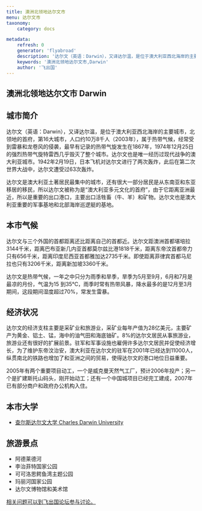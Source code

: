 ```yaml
---
title: 澳洲北领地达尔文市
menu: 达尔文市
taxonomy:
    category: docs

metadata:
    refresh: 0
    generator: 'flyabroad'
    description: '达尔文（英语：Darwin），又译达尔温，是位于澳大利亚西北海岸的主要城市，北领地的首府，第16大城市，人口约10万8千人（2003年），属于热带气候，经常受到雷暴和龙卷风的侵袭，最早有记录的热带气旋发生在1867年，1974年12月25日的强烈热带气旋特雷西几乎毁灭了整个城市。达尔文也是唯一经历过现代战争的澳大利亚城市。1942年2月19日，日本飞机对达尔文进行了两次轰炸，此后在第二次世界大战中，达尔文遭受过63次轰炸。'
    keywords: '澳洲北领地达尔文市,Darwin'
    author: '飞出国'
---
```


## 澳洲北领地达尔文市 Darwin ##

## 城市简介 ##

达尔文（英语：Darwin），又译达尔温，是位于澳大利亚西北海岸的主要城市，北领地的首府，第16大城市，人口约10万8千人（2003年），属于热带气候，经常受到雷暴和龙卷风的侵袭，最早有记录的热带气旋发生在1867年，1974年12月25日的强烈热带气旋特雷西几乎毁灭了整个城市。达尔文也是唯一经历过现代战争的澳大利亚城市。1942年2月19日，日本飞机对达尔文进行了两次轰炸，此后在第二次世界大战中，达尔文遭受过63次轰炸。

达尔文是澳大利亚土著居民最集中的城市，还有很大一部分居民是从东南亚和东亚移居的移民，所以达尔文被称为是“澳大利亚多元文化的首府”，由于它距离亚洲最近，所以是重要的出口港口，主要出口活牲畜（牛、羊）和矿物。达尔文也是澳大利亚重要的军事基地和北部海岸巡逻艇的基地。

## 本市气候 ##

达尔文与三个外国的首都距离还比距离自己的首都近。达尔文距澳洲首都堪培拉3144千米，距离巴布亚新几内亚首都莫尔兹比港1818千米，距离东帝汶首都帝力只有656千米，距离印度尼西亚首都雅加达2735千米。即使距离菲律宾首都马尼拉也只有3206千米，距离新加坡3360千米。

达尔文是热带气候，一年之中只分为雨季和旱季，旱季为5月至9月，6月和7月是最凉的月份，气温为15 到35℃，雨季时常有热带风暴，降水最多的是12月至3月期间，这段期间湿度超过70%，常发生雷暴。

## 经济状况 ##

达尔文的经济支柱主要是采矿业和旅游业，采矿业每年产值为28亿美元，主要矿产为黄金、铝土、锰，海中的油气田和海底铀矿。8%的达尔文居民从事旅游业，旅游业还有很好的扩展前景。驻军和军事设施也雇佣许多达尔文居民并促使经济增长，为了维护东帝汶治安，澳大利亚在达尔文的驻军在2001年已经达到11000人，纵贯南北的铁路也增加了和亚洲之间的贸易，使得达尔文的港口地位日益重要。

2005年有两个重要项目动工，一个是威克曼天然气工厂，预计2006年投产；另一个是扩建斯托山码头，刚开始动工；还有一个中国城项目已经完工建成，2007年已有部分商户和政府办公机构入住。

## 本市大学 ##

- [查尔斯达尔文大学 Charles Darwin University ](../cdu)

## 旅游景点 ##

- 阿德莱德河
- 李治菲特国家公园
- 可可洛思鳄鱼湾主题公园
- 玛丽河国家公园
- 达尔文博物馆和美术馆


[相关问题可以到飞出国论坛参与讨论。](http://bbs.fcgvisa.com/t/17246?target=_blank)
